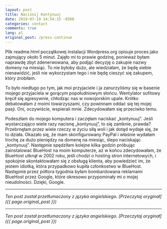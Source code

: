 ```yaml
---
layout: post
title: Naciśnij Kontynuuj
date: 2019-07-19 14:54:33 -0500
categories: contact
comments: true
lang: pl
original_post: /press-continue
---
```




Plik readme.html początkowej instalacji Wordpress.org opisuje proces jako zajmujący około 5 minut. Zajęło mi to prawie godzinę, ponieważ byłam naprawdę zbyt zdenerwowana, aby podjąć decyzję o zakupie nazwy domeny na miesiąc. To nie byłoby dużo, ale wiedziałam, że będę siebie nienawidzić, jeśli nie wykorzystam tego i nie będę cieszyć się zakupem, który zrobiłam.<!-- more -->

To było niedługo po tym, jak moi przyjaciele i ja zanurzyliśmy się w basenie mojego przyjaciela w gorącym popołudniowym słońcu. Wentylator sufitowy kręcił się agresywnie, chłodząc nas w nowojorskim upale. Krótko debatowałam z moimi towarzyszami, czy powinnam oddać się tej mojej pasji. Oni, oczywiście, wspierali mnie. Zdecydowałam się przeciwko temu.

Podeszłam do mojego komputera i zaczęłam naciskać „kontynuuj”. Jeśli wystarczająco wiele razy nacisnę „kontynuuj”, to się zamknie, prawda? Przebrnęłam przez wiele rzeczy w życiu siłą woli i jak dotąd wydaje się, że to działa. Okazało się, że mam skonfigurowany PayPal i właśnie wydałam trochę za dużo pieniędzy na domenę na miesiąc, ślepo naciskając „kontynuuj”. Następnie spędziłam kolejne kilka godzin próbując zainstalować BlueHost na moim komputerze, aż w końcu zdecydowałam, że BlueHost utknął w 2002 roku, jeśli chodzi o hosting stron internetowych, i spokojnie skontaktowałam się z obsługą klienta, aby powiedzieć im, że jestem idiotką, która przypadkowo kupiła członkostwo w BlueHost. Następnie przez półtora tygodnia byłam bombardowana reklamami BlueHost przez Google, które okresowo przypominały mi o mojej nieudolności. Dzięki, Google.

---

*Ten post został przetłumaczony z języka angielskiego. [Przeczytaj oryginał]({{ page.original_post }})*

---

*Ten post został przetłumaczony z języka angielskiego. [Przeczytaj oryginał]({{ page.original_post }})*
